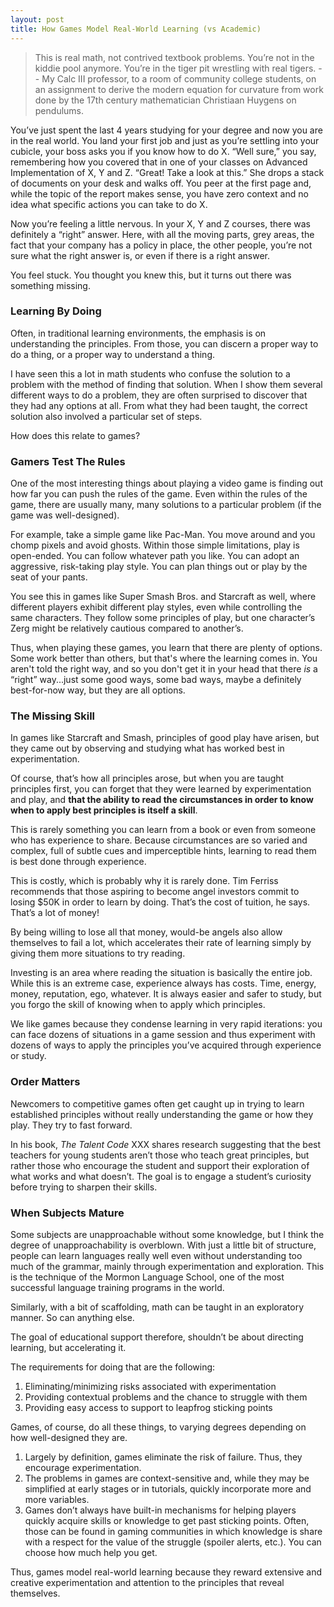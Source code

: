 ```yaml
---
layout: post
title: How Games Model Real-World Learning (vs Academic)
---
```

> This is real math, not contrived textbook problems. You’re not in the kiddie pool anymore. You’re in the tiger pit wrestling with real tigers.
> -- My Calc III professor, to a room of community college students, on an assignment to derive the modern equation for curvature from work done by the 17th century mathematician Christiaan Huygens on pendulums.

You’ve just spent the last 4 years studying for your degree and now you are in the real world. You land your first job and just as you’re settling into your cubicle, your boss asks you if you know how to do X. “Well sure,” you say, remembering how you covered that in one of your classes on Advanced Implementation of X, Y and Z. “Great! Take a look at this.” She drops a stack of documents on your desk and walks off. You peer at the first page and, while the topic of the report makes sense, you have zero context and no idea what specific actions you can take to do X.

Now you’re feeling a little nervous. In your X, Y and Z courses, there was definitely a “right” answer. Here, with all the moving parts, grey areas, the fact that your company has a policy in place, the other people, you’re not sure what the right answer is, or even if there is a right answer.

You feel stuck. You thought you knew this, but it turns out there was something missing.

### Learning By Doing
Often, in traditional learning environments, the emphasis is on understanding the principles. From those, you can discern a proper way to do a thing, or a proper way to understand a thing.

I have seen this a lot in math students who confuse the solution to a problem with the method of finding that solution. When I show them several different ways to do a problem, they are often surprised to discover that they had any options at all. From what they had been taught, the correct solution also involved a particular set of steps.

How does this relate to games?

### Gamers Test The Rules
One of the most interesting things about playing a video game is finding out how far you can push the rules of the game. Even within the rules of the game, there are usually many, many solutions to a particular problem (if the game was well-designed).

For example, take a simple game like Pac-Man. You move around and you chomp pixels and avoid ghosts. Within those simple limitations, play is open-ended. You can follow whatever path you like. You can adopt an aggressive, risk-taking play style. You can plan things out or play by the seat of your pants.

You see this in games like Super Smash Bros. and Starcraft as well, where different players exhibit different play styles, even while controlling the same characters. They follow some principles of play, but one character’s Zerg might be relatively cautious compared to another’s.

Thus, when playing these games, you learn that there are plenty of options. Some work better than others, but that's where the learning comes in. You aren't told the right way, and so you don't get it in your head that there *is* a “right” way...just some good ways, some bad ways, maybe a definitely best-for-now way, but they are all options.

### The Missing Skill
In games like Starcraft and Smash, principles of good play have arisen, but they came out by observing and studying what has worked best in experimentation.

Of course, that’s how all principles arose, but when you are taught principles first, you can forget that they were learned by experimentation and play, and **that the ability to read the circumstances in order to know when to apply best principles is itself a skill**.

This is rarely something you can learn from a book or even from someone who has experience to share. Because circumstances are so varied and complex, full of subtle cues and imperceptible hints, learning to read them is best done through experience.

This is costly, which is probably why it is rarely done. Tim Ferriss recommends that those aspiring to become angel investors commit to losing $50K in order to learn by doing. That’s the cost of tuition, he says. That’s a lot of money!

By being willing to lose all that money, would-be angels also allow themselves to fail a lot, which accelerates their rate of learning simply by giving them more situations to try reading.

Investing is an area where reading the situation is basically the entire job. While this is an extreme case, experience always has costs. Time, energy, money, reputation, ego, whatever. It is always easier and safer to study, but you forgo the skill of knowing when to apply which principles.

We like games because they condense learning in very rapid iterations: you can face dozens of situations in a game session and thus experiment with dozens of ways to apply the principles you’ve acquired through experience or study. 

### Order Matters
Newcomers to competitive games often get caught up in trying to learn established principles without really understanding the game or how they play. They try to fast forward.

In his book, *The Talent Code* XXX shares research suggesting that the best teachers for young students aren’t those who teach great principles, but rather those who encourage the student and support their exploration of what works and what doesn’t. The goal is to engage a student’s curiosity before trying to sharpen their skills.

### When Subjects Mature
Some subjects are unapproachable without some knowledge, but I think the degree of unapproachability is overblown. With just a little bit of structure, people can learn languages really well even without understanding too much of the grammar, mainly through experimentation and exploration. This is the technique of the Mormon Language School, one of the most successful language training programs in the world.

Similarly, with a bit of scaffolding, math can be taught in an exploratory manner. So can anything else.

The goal of educational support therefore, shouldn’t be about directing learning, but accelerating it.

The requirements for doing that are the following:
1. Eliminating/minimizing risks associated with experimentation
2. Providing contextual problems and the chance to struggle with them
3. Providing easy access to support to leapfrog sticking points

Games, of course, do all these things, to varying degrees depending on how well-designed they are.

1. Largely by definition, games eliminate the risk of failure. Thus, they encourage experimentation.
2. The problems in games are context-sensitive and, while they may be simplified at early stages or in tutorials, quickly incorporate more and more variables.
3. Games don’t always have built-in mechanisms for helping players quickly acquire skills or knowledge to get past sticking points. Often, those can be found in gaming communities in which knowledge is share with a respect for the value of the struggle (spoiler alerts, etc.). You can choose how much help you get.

Thus, games model real-world learning because they reward extensive and creative experimentation and attention to the principles that reveal themselves.